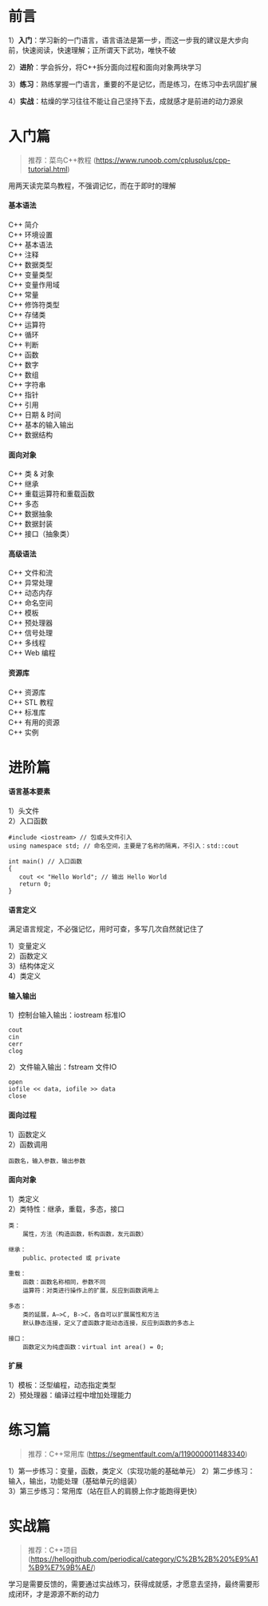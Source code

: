 # 前言

1）**入门**：学习新的一门语言，语言语法是第一步，而这一步我的建议是大步向前，快速阅读，快速理解；正所谓天下武功，唯快不破

2）**进阶**：学会拆分，将C++拆分面向过程和面向对象两块学习

3）**练习**：熟练掌握一门语言，重要的不是记忆，而是练习，在练习中去巩固扩展

4）**实战**：枯燥的学习往往不能让自己坚持下去，成就感才是前进的动力源泉


# 入门篇

> 推荐：菜鸟C++教程 (https://www.runoob.com/cplusplus/cpp-tutorial.html)

用两天读完菜鸟教程，不强调记忆，而在于即时的理解

#### 基本语法

C++ 简介  
C++ 环境设置  
C++ 基本语法  
C++ 注释  
C++ 数据类型  
C++ 变量类型  
C++ 变量作用域  
C++ 常量  
C++ 修饰符类型  
C++ 存储类  
C++ 运算符  
C++ 循环  
C++ 判断  
C++ 函数  
C++ 数字  
C++ 数组  
C++ 字符串  
C++ 指针  
C++ 引用  
C++ 日期 & 时间  
C++ 基本的输入输出  
C++ 数据结构  

#### 面向对象

C++ 类 & 对象  
C++ 继承  
C++ 重载运算符和重载函数  
C++ 多态  
C++ 数据抽象  
C++ 数据封装  
C++ 接口（抽象类）  

#### 高级语法

C++ 文件和流  
C++ 异常处理  
C++ 动态内存  
C++ 命名空间  
C++ 模板  
C++ 预处理器  
C++ 信号处理   
C++ 多线程  
C++ Web 编程  

#### 资源库

C++ 资源库  
C++ STL 教程  
C++ 标准库  
C++ 有用的资源  
C++ 实例  


# 进阶篇

#### 语言基本要素

1）头文件  
2）入口函数

```
#include <iostream> // 包或头文件引入
using namespace std; // 命名空间，主要是了名称的隔离，不引入：std::cout
 
int main() // 入口函数
{
   cout << "Hello World"; // 输出 Hello World
   return 0;
}
```

#### 语言定义

满足语言规定，不必强记忆，用时可查，多写几次自然就记住了

1）变量定义  
2）函数定义  
3）结构体定义  
4）类定义  

#### 输入输出

1）控制台输入输出：iostream 标准IO 

```
cout
cin
cerr
clog  
```

2）文件输入输出：fstream 文件IO

```
open
iofile << data, iofile >> data
close
```

#### 面向过程

1）函数定义  
2）函数调用

```
函数名，输入参数，输出参数
```

#### 面向对象

1）类定义  
2）类特性：继承，重载，多态，接口

```
类：
    属性，方法（构造函数，析构函数，友元函数）

继承：
    public、protected 或 private

重载：
    函数：函数名称相同，参数不同
    运算符：对类进行操作上的扩展，反应到函数调用上

多态：
    类的延展，A—>C, B->C，各自可以扩展属性和方法
    默认静态连接，定义了虚函数才能动态连接，反应到函数的多态上

接口：
    函数定义为纯虚函数：virtual int area() = 0;
```

#### 扩展

1）模板：泛型编程，动态指定类型  
2）预处理器：编译过程中增加处理能力

# 练习篇

> 推荐：C++常用库 (https://segmentfault.com/a/1190000011483340)

1）第一步练习：变量，函数，类定义（实现功能的基础单元）
2）第二步练习：输入，输出，功能处理（基础单元的组装）  
3）第三步练习：常用库（站在巨人的肩膀上你才能跑得更快）


# 实战篇

> 推荐：C++项目 (https://hellogithub.com/periodical/category/C%2B%2B%20%E9%A1%B9%E7%9B%AE/)

学习是需要反馈的，需要通过实战练习，获得成就感，才愿意去坚持，最终需要形成闭环，才是源源不断的动力